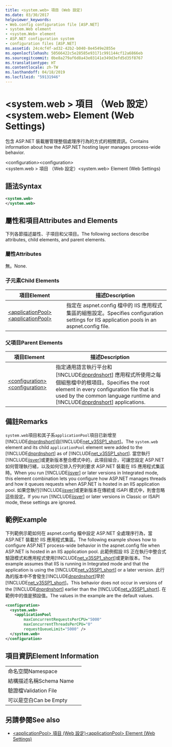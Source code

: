 ```yaml
---
title: <system.web> 項目 (Web 設定)
ms.date: 03/30/2017
helpviewer_keywords:
- Web.config configuration file [ASP.NET]
- system.Web element
- <system.Web> element
- ASP.NET configuration system
- configuration files [ASP.NET]
ms.assetid: 24c4cf4f-ad32-42b2-b040-8e4549e2855e
ms.openlocfilehash: 50566422c5e28585e93171c991144cf12a6866eb
ms.sourcegitcommit: 0be8a279af6d8a43e03141e349d3efd5d35f8767
ms.translationtype: HT
ms.contentlocale: zh-TW
ms.lasthandoff: 04/18/2019
ms.locfileid: "59131946"
---
```

# <a name="systemweb-element-web-settings"></a><span data-ttu-id="d44d3-102">\<system.web > 項目 （Web 設定）</span><span class="sxs-lookup"><span data-stu-id="d44d3-102">\<system.web> Element (Web Settings)</span></span>
<span data-ttu-id="d44d3-103">包含 ASP.NET 裝載層管理整個處理序行為的方式的相關資訊。</span><span class="sxs-lookup"><span data-stu-id="d44d3-103">Contains information about how the ASP.NET hosting layer manages process-wide behavior.</span></span>  
  
 <span data-ttu-id="d44d3-104">\<configuration></span><span class="sxs-lookup"><span data-stu-id="d44d3-104">\<configuration></span></span>  
<span data-ttu-id="d44d3-105">\<system.web > 項目 （Web 設定）</span><span class="sxs-lookup"><span data-stu-id="d44d3-105">\<system.web> Element (Web Settings)</span></span>  
  
## <a name="syntax"></a><span data-ttu-id="d44d3-106">語法</span><span class="sxs-lookup"><span data-stu-id="d44d3-106">Syntax</span></span>  
  
```xml  
<system.web>  
</system.web>  
```  
  
## <a name="attributes-and-elements"></a><span data-ttu-id="d44d3-107">屬性和項目</span><span class="sxs-lookup"><span data-stu-id="d44d3-107">Attributes and Elements</span></span>  
 <span data-ttu-id="d44d3-108">下列各節描述屬性、子項目和父項目。</span><span class="sxs-lookup"><span data-stu-id="d44d3-108">The following sections describe attributes, child elements, and parent elements.</span></span>  
  
### <a name="attributes"></a><span data-ttu-id="d44d3-109">屬性</span><span class="sxs-lookup"><span data-stu-id="d44d3-109">Attributes</span></span>  
 <span data-ttu-id="d44d3-110">無。</span><span class="sxs-lookup"><span data-stu-id="d44d3-110">None.</span></span>  
  
### <a name="child-elements"></a><span data-ttu-id="d44d3-111">子元素</span><span class="sxs-lookup"><span data-stu-id="d44d3-111">Child Elements</span></span>  
  
|<span data-ttu-id="d44d3-112">項目</span><span class="sxs-lookup"><span data-stu-id="d44d3-112">Element</span></span>|<span data-ttu-id="d44d3-113">描述</span><span class="sxs-lookup"><span data-stu-id="d44d3-113">Description</span></span>|  
|-------------|-----------------|  
|[<span data-ttu-id="d44d3-114">\<applicationPool></span><span class="sxs-lookup"><span data-stu-id="d44d3-114">\<applicationPool></span></span>](../../../../../docs/framework/configure-apps/file-schema/web/applicationpool-element-web-settings.md)|<span data-ttu-id="d44d3-115">指定在 aspnet.config 檔中的 IIS 應用程式集區的組態設定。</span><span class="sxs-lookup"><span data-stu-id="d44d3-115">Specifies configuration settings for IIS application pools in an aspnet.config file.</span></span>|  
  
### <a name="parent-elements"></a><span data-ttu-id="d44d3-116">父項目</span><span class="sxs-lookup"><span data-stu-id="d44d3-116">Parent Elements</span></span>  
  
|<span data-ttu-id="d44d3-117">項目</span><span class="sxs-lookup"><span data-stu-id="d44d3-117">Element</span></span>|<span data-ttu-id="d44d3-118">描述</span><span class="sxs-lookup"><span data-stu-id="d44d3-118">Description</span></span>|  
|-------------|-----------------|  
|[<span data-ttu-id="d44d3-119">\<configuration></span><span class="sxs-lookup"><span data-stu-id="d44d3-119">\<configuration></span></span>](../../../../../docs/framework/configure-apps/file-schema/configuration-element.md)|<span data-ttu-id="d44d3-120">指定通用語言執行平台和 [!INCLUDE[dnprdnshort](../../../../../includes/dnprdnshort-md.md)] 應用程式所使用之每個組態檔中的根項目。</span><span class="sxs-lookup"><span data-stu-id="d44d3-120">Specifies the root element in every configuration file that is used by the common language runtime and [!INCLUDE[dnprdnshort](../../../../../includes/dnprdnshort-md.md)] applications.</span></span>|  
  
## <a name="remarks"></a><span data-ttu-id="d44d3-121">備註</span><span class="sxs-lookup"><span data-stu-id="d44d3-121">Remarks</span></span>  
 <span data-ttu-id="d44d3-122">`system.web`項目和其子系`applicationPool`項目已新增至[!INCLUDE[dnprdnshort](../../../../../includes/dnprdnshort-md.md)]自[!INCLUDE[net_v35SP1_short](../../../../../includes/net-v35sp1-short-md.md)]。</span><span class="sxs-lookup"><span data-stu-id="d44d3-122">The `system.web` element and its child `applicationPool` element were added to the [!INCLUDE[dnprdnshort](../../../../../includes/dnprdnshort-md.md)] as of [!INCLUDE[net_v35SP1_short](../../../../../includes/net-v35sp1-short-md.md)].</span></span> <span data-ttu-id="d44d3-123">當您執行[!INCLUDE[iisver](../../../../../includes/iisver-md.md)]或更新版本整合模式中的，此項目組合，可讓您設定 ASP.NET 如何管理執行緒，以及如何它排入佇列的要求 ASP.NET 裝載在 IIS 應用程式集區時。</span><span class="sxs-lookup"><span data-stu-id="d44d3-123">When you run [!INCLUDE[iisver](../../../../../includes/iisver-md.md)] or later versions in Integrated mode, this element combination lets you configure how ASP.NET manages threads and how it queues requests when ASP.NET is hosted in an IIS application pool.</span></span> <span data-ttu-id="d44d3-124">如果您執行[!INCLUDE[iisver](../../../../../includes/iisver-md.md)]或更新版本在傳統或 ISAPI 模式中，則會忽略這些設定。</span><span class="sxs-lookup"><span data-stu-id="d44d3-124">If you run [!INCLUDE[iisver](../../../../../includes/iisver-md.md)] or later versions in Classic or ISAPI mode, these settings are ignored.</span></span>  
  
## <a name="example"></a><span data-ttu-id="d44d3-125">範例</span><span class="sxs-lookup"><span data-stu-id="d44d3-125">Example</span></span>  
 <span data-ttu-id="d44d3-126">下列範例示範如何在 aspnet.config 檔中設定 ASP.NET 全處理序行為，當 ASP.NET 裝載於 IIS 應用程式集區。</span><span class="sxs-lookup"><span data-stu-id="d44d3-126">The following example shows how to configure ASP.NET process-wide behavior in the aspnet.config file when ASP.NET is hosted in an IIS application pool.</span></span> <span data-ttu-id="d44d3-127">此範例假設 IIS 正在執行中整合式驗證模式和應用程式使用[!INCLUDE[net_v35SP1_short](../../../../../includes/net-v35sp1-short-md.md)]或更新版本。</span><span class="sxs-lookup"><span data-stu-id="d44d3-127">The example assumes that IIS is running in Integrated mode and that the application is using the [!INCLUDE[net_v35SP1_short](../../../../../includes/net-v35sp1-short-md.md)] or a later version.</span></span> <span data-ttu-id="d44d3-128">此行為的版本中不會發生[!INCLUDE[dnprdnshort](../../../../../includes/dnprdnshort-md.md)]早於[!INCLUDE[net_v35SP1_short](../../../../../includes/net-v35sp1-short-md.md)]。</span><span class="sxs-lookup"><span data-stu-id="d44d3-128">This behavior does not occur in versions of the [!INCLUDE[dnprdnshort](../../../../../includes/dnprdnshort-md.md)] earlier than the [!INCLUDE[net_v35SP1_short](../../../../../includes/net-v35sp1-short-md.md)].</span></span> <span data-ttu-id="d44d3-129">在範例中的值是預設值。</span><span class="sxs-lookup"><span data-stu-id="d44d3-129">The values in the example are the default values.</span></span>  
  
```xml  
<configuration>  
  <system.web>  
    <applicationPool   
        maxConcurrentRequestsPerCPU="5000"   
        maxConcurrentThreadsPerCPU="0"   
        requestQueueLimit="5000" />  
  </system.web>  
</configuration>  
```  
  
## <a name="element-information"></a><span data-ttu-id="d44d3-130">項目資訊</span><span class="sxs-lookup"><span data-stu-id="d44d3-130">Element Information</span></span>  
  
|||  
|-|-|  
|<span data-ttu-id="d44d3-131">命名空間</span><span class="sxs-lookup"><span data-stu-id="d44d3-131">Namespace</span></span>||  
|<span data-ttu-id="d44d3-132">結構描述名稱</span><span class="sxs-lookup"><span data-stu-id="d44d3-132">Schema Name</span></span>||  
|<span data-ttu-id="d44d3-133">驗證檔</span><span class="sxs-lookup"><span data-stu-id="d44d3-133">Validation File</span></span>||  
|<span data-ttu-id="d44d3-134">可以是空白</span><span class="sxs-lookup"><span data-stu-id="d44d3-134">Can be Empty</span></span>||  
  
## <a name="see-also"></a><span data-ttu-id="d44d3-135">另請參閱</span><span class="sxs-lookup"><span data-stu-id="d44d3-135">See also</span></span>

- [<span data-ttu-id="d44d3-136">\<applicationPool> 項目 (Web 設定)</span><span class="sxs-lookup"><span data-stu-id="d44d3-136">\<applicationPool> Element (Web Settings)</span></span>](../../../../../docs/framework/configure-apps/file-schema/web/applicationpool-element-web-settings.md)
